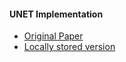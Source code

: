 #### UNET Implementation

- [Original Paper](https://arxiv.org/abs/1505.04597)
- [Locally stored version](./resources/UNET_paper.pdf)